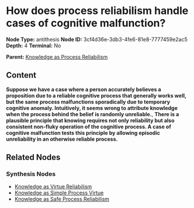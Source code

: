 # How does process reliabilism handle cases of cognitive malfunction?

**Node Type:** antithesis
**Node ID:** 3cf4d36e-3db3-4fe6-81e8-7777459e2ac5
**Depth:** 4
**Terminal:** No

**Parent:** [Knowledge as Process Reliabilism](knowledge-as-process-reliabilism-synthesis-abd567ca-8015-42ef-a67d-4c10ed23890a.md)

## Content

**Suppose we have a case where a person accurately believes a proposition due to a reliable cognitive process that generally works well, but the same process malfunctions sporadically due to temporary cognitive anomaly. Intuitively, it seems wrong to attribute knowledge when the process behind the belief is randomly unreliable.**, **There is a plausible principle that knowing requires not only reliability but also consistent non-fluky operation of the cognitive process. A case of cognitive malfunction tests this principle by allowing episodic unreliability in an otherwise reliable process.**

## Related Nodes

### Synthesis Nodes

- [Knowledge as Virtue Reliabilism](knowledge-as-virtue-reliabilism-synthesis-ae30e1aa-dc0a-481c-b3f6-24b5462703d2.md)
- [Knowledge as Simple Process Virtue](knowledge-as-simple-process-virtue-synthesis-d7120952-08e1-4477-9916-82c1a40164d5.md)
- [Knowledge as Safe Process Reliabilism](knowledge-as-safe-process-reliabilism-synthesis-bbf3e7c2-607a-4e22-a523-e7203d8d87ae.md)
